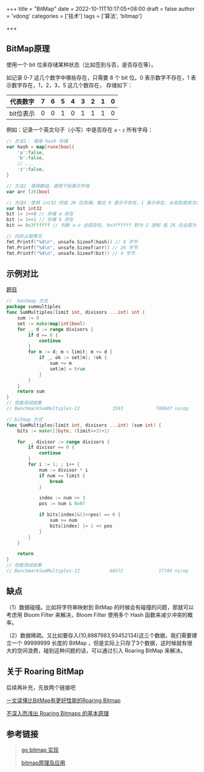 +++
title = "BitMap"
date = 2022-10-11T10:17:05+08:00
draft = false
author = 'vdong'
categories = ['技术']
tags = ['算法', 'bitmap']

+++

## BitMap原理

使用一个 bit 位来存储某种状态（比如签到与否，是否存在等）。

如记录 0-7 这几个数字中哪些存在，只需要 8 个 bit 位。0 表示数字不存在，1 表示数字存在，1，2，3，5 这几个数存在， 存储如下：

| 代表数字  |  7   |  6   |  5   |  4   |  3   |  2   |  1   |  0   |
| :-------: | :--: | :--: | :--: | :--: | :--: | :--: | :--: | :--: |
| bit位表示 |  0   |  0   |  1   |  0   |  1   |  1   |  1   |  0   |

例如：记录一个英文句子（小写）中是否存在 `a` - `z` 所有字母：

```go
// 方法1： 使用 hash 存储
var hash = map[rune]bool{
    'a':false,
    'b':false,
    // ...
    'z':false,
}

// 方法2：使用数组，使用下标表示字母
var arr [26]bool

// 方法3：使用 int32 的低 26 位存储，每位 0 表示不存在，1 表示存在，从低到高依次表示 a-z
var bit int32
bit |= 1<<0 // 存储 a 存在
bit |= 1<<1 // 存储 b 存在
bit == 0x3ffffff // 判断 a-z 全部存在, 0x3ffffff 转为 2 进制 低 26 位全部为 1   

// 内存占用情况
fmt.Printf("%d\n", unsafe.Sizeof(hash)) // 8 字节
fmt.Printf("%d\n", unsafe.Sizeof(arr)) // 26 字节
fmt.Printf("%d\n", unsafe.Sizeof(bit)) // 4 字节
```

## 示例对比

[题目](https://github.com/SunVdong/Exercism/blob/main/go/sum-of-multiples/README.md)

```go
//  hashmap 方式
package summultiples
func SumMultiples(limit int, divisors ...int) int {
	sum := 0
	set := make(map[int]bool)
	for _, d := range divisors {
		if d == 0 {
			continue
		}
		for m := d; m < limit; m += d {
			if _, ok := set[m]; !ok {
				sum += m
				set[m] = true
			}
		}
	}
	return sum
}
// 性能测试结果
// BenchmarkSumMultiples-12            1593            700847 ns/op          487055 B/op        451 allocs/op

// bitmap 方式
func SumMultiples(limit int, divisors ...int) (sum int) {
	bits := make([]byte, (limit>>3)+1)

	for _, divisor := range divisors {
		if divisor == 0 {
			continue
		}
		for i := 1; ; i++ {
			num := divisor * i
			if num >= limit {
				break
			}

			index := num >> 3
			pos := num & 0x07

			if bits[index]&(1<<pos) == 0 {
				sum += num
				bits[index] |= 1 << pos
			}
		}
	}

	return
}
// 性能测试结果
// BenchmarkSumMultiples-12           66572             17749 ns/op            4040 B/op         16 allocs/op
```

## 缺点

（1）数据碰撞。比如将字符串映射到 BitMap 的时候会有碰撞的问题，那就可以考虑用 Bloom Filter 来解决，Bloom Filter 使用多个 Hash 函数来减少冲突的概率。

（2）数据稀疏。又比如要存入(10,8887983,93452134)这三个数据，我们需要建立一个 99999999 长度的 BitMap ，但是实际上只存了3个数据，这时候就有很大的空间浪费，碰到这种问题的话，可以通过引入 Roaring BitMap 来解决。



## 关于 Roaring BitMap

后续再补充，先放两个链接吧

[一文读懂比BitMap有更好性能的Roaring Bitmap](https://www.modb.pro/db/218968)

[不深入而浅出 Roaring Bitmaps 的基本原理](https://cloud.tencent.com/developer/article/1136054)



## 参考链接

> [go bitmap 实现](https://studygolang.com/articles/18575)
>
> [bitmap原理及应用](https://www.cnblogs.com/dragonsuc/p/10993938.html)
